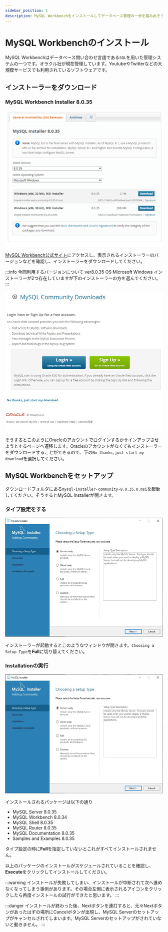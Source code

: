 ```yaml
---
sidebar_position: 1
description: MySQL Workbenchをインストールしてデータベース管理の一歩を踏み出そう
---
```


# MySQL Workbenchのインストール

MySQL Workbenchはデータベース問い合わせ言語である`SQL`を用いた管理システムの一つです。オラクル社が現在管理しています。YoutubeやTwitterなどの大規模サービスでも利用されているソフトウェアです。

## インストーラーをダウンロード

### MySQL Workbench Installer 8.0.35

![MySQL Workbenchインストーラーダウンロードサイト](./images/11.png)

[MySQL Workbench公式サイト](https://dev.mysql.com/downloads/windows/installer/8.0.html)にアクセスし、表示されるインストーラーのバージョンなどを確認し、インストーラーをダウンロードしてください。

:::info 今回利用するバージョンについて
ver8.0.35
OS:Microsoft Windows
インストーラーが2つ存在していますが下のインストーラーの方を選んでください。
:::

![MySQL Workbenchインストーラー Oracle](./images/12.jpg)

そうするとこのようにOracleのアカウントでログインするかサインアップさせようとするページへ遷移します。Oracleのアカウントがなくてもインストーラーをダウンロードすることができるので、下の`No thanks,just start my download`を選択してください。

## MySQL Workbenchをセットアップ

ダウンロードフォルダにある`mysql-installer-community-8.0.35.0.msi`を起動してください。そうするとMySQL Installerが開きます。

### タイプ設定をする

![MySQL Workbenchインストーラー open](./images/13.jpg)

インストーラーが起動するとこのようなウィンドウが開きます。`Choosing a Setup Type`を**Full**に切り替えてください。

### Installationの実行

![MySQL Workbenchインストーラー Installation](./images/13.jpg)

インストールされるパッケージは以下の通り

- MySQL Server 8.0.35
- MySQL Workbench 8.0.34
- MySQL Shell 8.0.35
- MySQL Router 8.0.35
- MySQL Documentation 8.0.35
- Samples and Examples 8.0.35

タイプ設定の時に**Full**を指定していないとこれがすべてインストールされません。

以上のパッケージのインストールがスケジュールされていることを確認し、**Execute**をクリックしてインストールしてください。

:::warning
インストールが失敗してしまい、インストールが中断されて次へ進めなくなってしまう事例があります。その場合左側に表示されるアイコンをクリックしたら再度インストールの試行ができたと思います。
:::

:::danger
インストールが終わった後、Nextボタンを連打すると、元々Nextボタンがあったはずの場所にCancelボタンが出現し、MySQL Serverのセットアップがキャンセルされてしまいます。MySQL Serverのセットアップがされていないと動きません。
:::